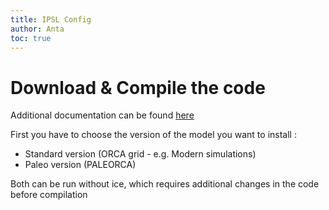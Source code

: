 ```yaml
---
title: IPSL Config
author: Anta
toc: true
---
```


# Download & Compile the code 

Additional documentation can be found [here](https://forge.ipsl.jussieu.fr/igcmg_doc/wiki/DocHconfigAipslcm5a2)

First you have to choose the version of the model you want to install : 
- Standard version  (ORCA grid - e.g. Modern simulations)
- Paleo version (PALEORCA)

Both can be run without ice, which requires additional changes in the code before compilation

